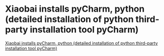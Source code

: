 # Xiaobai installs pyCharm, python (detailed installation of python third-party installation tool pyCharm)
[Xiaobai installs pyCharm, python (detailed installation of python third-party installation tool pyCharm)](https://aiwithcloud.com/2022/09/16/xiaobai_installs_pycharm_python_detailed_installation_of_python_third_party_installation_tool_pycharm/)